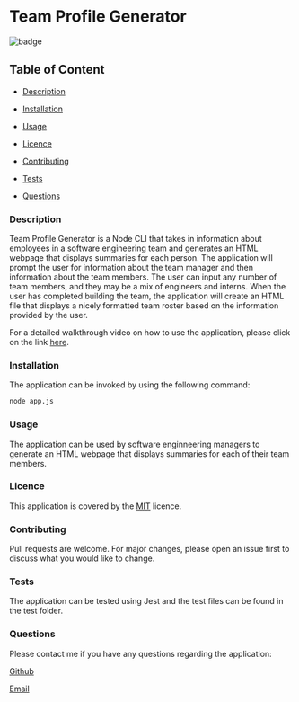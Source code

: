 # Team Profile Generator

![badge](https://img.shields.io/badge/license-MIT-brightgreen)

## Table of Content

  - [Description](#description)

  - [Installation](#installation)

  - [Usage](#usage)

  - [Licence](#licence)

  - [Contributing](#contributing)

  - [Tests](#tests)

  - [Questions](#questions)

 ### Description
 
 Team Profile Generator is a Node CLI that takes in information about employees in a software engineering team and generates an HTML webpage that displays summaries for each person. The application will prompt the user for information about the team manager and then information about the team members. The user can input any number of team members, and they may be a mix of engineers and interns. When the user has completed building the team, the application will create an HTML file that displays a nicely formatted team roster based on the information provided by the user.

For a detailed walkthrough video on how to use the application, please click on the link [here](#).

### Installation

The application can be invoked by using the following command: 

```bash
node app.js
```

### Usage

The application can be used by software enginneering managers to generate an HTML webpage that displays summaries for each of their team members.

### Licence

This application is covered by the [MIT](https://choosealicense.com/licenses/mit/) licence.

### Contributing

Pull requests are welcome. For major changes, please open an issue first to discuss what you would like to change.

### Tests

The application can be tested using Jest and the test files can be found in the test folder.

### Questions

Please contact me if you have any questions regarding the application:

[Github](https://github.com/caymanh)

[Email](mailto:hengcayman@gmail.com)




